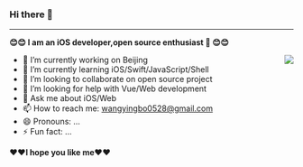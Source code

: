 ### Hi there 👋
----
**😊😊 I am an iOS developer,open source enthusiast  😊😊**

<!-- https://github.com/anuraghazra/github-readme-stats/blob/master/readme_cn.md -->
<img align="right" src="https://github-readme-stats.vercel.app/api?username=wangyingbo&title_color=00FFBD&show_icons=true&icon_color=00FFBD&text_color=00FFBD&bg_color=01033F&hide_title=false" />


- 🔭 I’m currently working on Beijing
- 🌱 I’m currently learning iOS/Swift/JavaScript/Shell
- 👯 I’m looking to collaborate on open source project
- 🤔 I’m looking for help with Vue/Web development
- 💬 Ask me about iOS/Web
- 📫 How to reach me: wangyingbo0528@gmail.com
- 😄 Pronouns: ...
- ⚡ Fun fact: ...


**❤️❤️I hope you like me❤️❤️**




<!--
**wangyingbo/wangyingbo** is a ✨ _special_ ✨ repository because its `README.md` (this file) appears on your GitHub profile.

Here are some ideas to get you started:

- 🔭 I’m currently working on ...
- 🌱 I’m currently learning ...
- 👯 I’m looking to collaborate on ...
- 🤔 I’m looking for help with ...
- 💬 Ask me about ...
- 📫 How to reach me: ...
- 😄 Pronouns: ...
- ⚡ Fun fact: ...
-->
